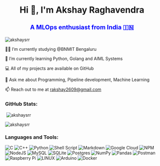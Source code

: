 <h1 align="center">Hi 👋, I'm Akshay Raghavendra</h1>

<h3 align="center" style="color:blue;font-weight:700;font-size:20px">
A MLOps enthusiast from India 🇮🇳
</h3>

<p align="left"> <img src="https://komarev.com/ghpvc/?username=akshaysrr&label=Profile%20views&color=0e75b6&style=flat" alt="akshaysrr" /> </p>



👨‍💻 I’m currently studying @BNMIT Bengaluru

🌱 I’m currently learning Python, Golang and AIML Systems

💻 All of my projects are available on GitHub

💬 Ask me about Programming, Pipeline development, Machine Learning

📫 Reach out to me at rakshay2609@gmail.com

<h3 align="left">GitHub Stats:</h3>

<p>&nbsp;<img align="center" src="https://github-readme-stats.vercel.app/api?username=akshaysrr&show_icons=true&locale=en" alt="akshaysrr" /></p>

<p><img align="center" src="https://github-readme-streak-stats.herokuapp.com/?user=akshaysrr&" alt="akshaysrr" /></p>

<h3 align="left">Languages and Tools:</h3>


![C](https://img.shields.io/badge/c-%2300599C.svg?style=flat&logo=c&logoColor=white) ![C++](https://img.shields.io/badge/c++-%2300599C.svg?style=flat&logo=c%2B%2B&logoColor=white)   ![Python](https://img.shields.io/badge/python-3670A0?style=flat&logo=python&logoColor=ffdd54) ![Shell Script](https://img.shields.io/badge/shell_script-%23121011.svg?style=flat&logo=gnu-bash&logoColor=white) ![Markdown](https://img.shields.io/badge/markdown-%23000000.svg?style=flat&logo=markdown&logoColor=white)   ![Google Cloud](https://img.shields.io/badge/Google%20Cloud-%234285F4.svg?style=flat&logo=google-cloud&logoColor=white) ![NPM](https://img.shields.io/badge/NPM-%23000000.svg?style=flat&logo=npm&logoColor=white) ![NodeJS](https://img.shields.io/badge/node.js-6DA55F?style=flat&logo=node.js&logoColor=white)  ![MySQL](https://img.shields.io/badge/mysql-%2300f.svg?style=flat&logo=mysql&logoColor=white) ![SQLite](https://img.shields.io/badge/sqlite-%2307405e.svg?style=flat&logo=sqlite&logoColor=white) ![Postgres](https://img.shields.io/badge/postgres-%23316192.svg?style=flat&logo=postgresql&logoColor=white)  ![NumPy](https://img.shields.io/badge/numpy-%23013243.svg?style=flat&logo=numpy&logoColor=white) ![Pandas](https://img.shields.io/badge/pandas-%23150458.svg?style=flat&logo=pandas&logoColor=white)  ![Postman](https://img.shields.io/badge/Postman-FF6C37?style=flat&logo=postman&logoColor=white) ![Raspberry Pi](https://img.shields.io/badge/-RaspberryPi-C51A4A?style=flat&logo=Raspberry-Pi)  ![LINUX](https://img.shields.io/badge/Linux-FCC624?style=flat&logo=linux&logoColor=black) ![Arduino](https://img.shields.io/badge/-Arduino-00979D?style=flat&logo=Arduino&logoColor=white) ![Docker](https://img.shields.io/badge/docker-%230db7ed.svg?style=flat&logo=docker&logoColor=white)






